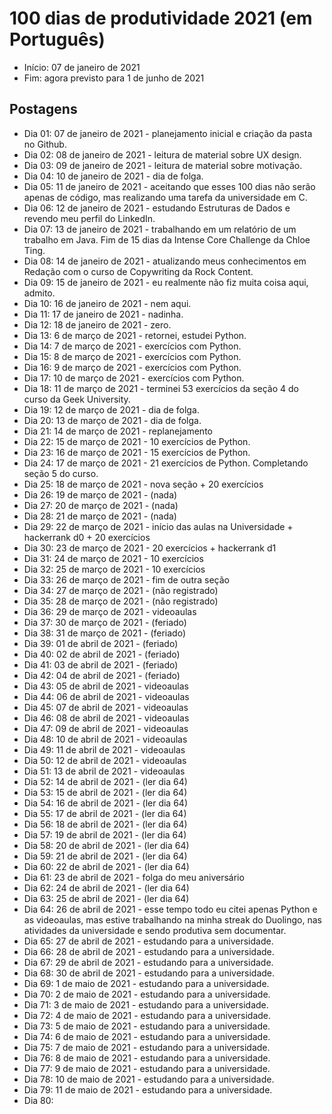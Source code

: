 # 100 dias de produtividade 2021 (em Português)
- Início: 07 de janeiro de 2021
- Fim: agora previsto para 1 de junho de 2021

## Postagens
- Dia 01: 07 de janeiro de 2021 - planejamento inicial e criação da pasta no Github.
- Dia 02: 08 de janeiro de 2021 - leitura de material sobre UX design.
- Dia 03: 09 de janeiro de 2021 - leitura de material sobre motivação.
- Dia 04: 10 de janeiro de 2021 - dia de folga.
- Dia 05: 11 de janeiro de 2021 - aceitando que esses 100 dias não serão apenas de código, mas realizando uma tarefa da universidade em C.
- Dia 06: 12 de janeiro de 2021 - estudando Estruturas de Dados e revendo meu perfil do LinkedIn.
- Dia 07: 13 de janeiro de 2021 - trabalhando em um relatório de um trabalho em Java. Fim de 15 dias da Intense Core Challenge da Chloe Ting.
- Dia 08: 14 de janeiro de 2021 - atualizando meus conhecimentos em Redação com o curso de Copywriting da Rock Content.
- Dia 09: 15 de janeiro de 2021 - eu realmente não fiz muita coisa aqui, admito.
- Dia 10: 16 de janeiro de 2021 - nem aqui.
- Dia 11: 17 de janeiro de 2021 - nadinha.
- Dia 12: 18 de janeiro de 2021 - zero.
- Dia 13: 6 de março de 2021 - retornei, estudei Python.
- Dia 14: 7 de março de 2021 - exercícios com Python.
- Dia 15: 8 de março de 2021 - exercícios com Python.
- Dia 16: 9 de março de 2021 - exercícios com Python.
- Dia 17: 10 de março de 2021 - exercícios com Python.
- Dia 18: 11 de março de 2021 - terminei 53 exercícios da seção 4 do curso da Geek University.
- Dia 19: 12 de março de 2021 - dia de folga.
- Dia 20: 13 de março de 2021 - dia de folga.
- Dia 21: 14 de março de 2021 - replanejamento
- Dia 22: 15 de março de 2021 - 10 exercícios de Python.
- Dia 23: 16 de março de 2021 - 15 exercícios de Python.
- Dia 24: 17 de março de 2021 - 21 exercícios de Python. Completando seção 5 do curso.
- Dia 25: 18 de março de 2021 - nova seção + 20 exercícios
- Dia 26: 19 de março de 2021 - (nada)
- Dia 27: 20 de março de 2021 - (nada)
- Dia 28: 21 de março de 2021 - (nada)
- Dia 29: 22 de março de 2021 - início das aulas na Universidade + hackerrank d0 + 20 exercícios
- Dia 30: 23 de março de 2021 - 20 exercícios + hackerrank d1
- Dia 31: 24 de março de 2021 - 10 exercícios
- Dia 32: 25 de março de 2021 - 10 exercícios
- Dia 33: 26 de março de 2021 - fim de outra seção
- Dia 34: 27 de março de 2021 - (não registrado)
- Dia 35: 28 de março de 2021 - (não registrado)
- Dia 36: 29 de março de 2021 - videoaulas
- Dia 37: 30 de março de 2021 - (feriado)
- Dia 38: 31 de março de 2021 - (feriado)
- Dia 39: 01 de abril de 2021 - (feriado)
- Dia 40: 02 de abril de 2021 - (feriado)
- Dia 41: 03 de abril de 2021 - (feriado)
- Dia 42: 04 de abril de 2021 - (feriado)
- Dia 43: 05 de abril de 2021 - videoaulas
- Dia 44: 06 de abril de 2021 - videoaulas
- Dia 45: 07 de abril de 2021 - videoaulas
- Dia 46: 08 de abril de 2021 - videoaulas
- Dia 47: 09 de abril de 2021 - videoaulas
- Dia 48: 10 de abril de 2021 - videoaulas
- Dia 49: 11 de abril de 2021 - videoaulas
- Dia 50: 12 de abril de 2021 - videoaulas
- Dia 51: 13 de abril de 2021 - videoaulas
- Dia 52: 14 de abril de 2021 - (ler dia 64)
- Dia 53: 15 de abril de 2021 - (ler dia 64)
- Dia 54: 16 de abril de 2021 - (ler dia 64)
- Dia 55: 17 de abril de 2021 - (ler dia 64)
- Dia 56: 18 de abril de 2021 - (ler dia 64)
- Dia 57: 19 de abril de 2021 - (ler dia 64)
- Dia 58: 20 de abril de 2021 - (ler dia 64)
- Dia 59: 21 de abril de 2021 - (ler dia 64)
- Dia 60: 22 de abril de 2021 - (ler dia 64)
- Dia 61: 23 de abril de 2021 - folga do meu aniversário
- Dia 62: 24 de abril de 2021 - (ler dia 64)
- Dia 63: 25 de abril de 2021 - (ler dia 64)
- Dia 64: 26 de abril de 2021 - esse tempo todo eu citei apenas Python e as videoaulas, mas estive trabalhando na minha streak do Duolingo, nas atividades da universidade e sendo produtiva sem documentar.
- Dia 65: 27 de abril de 2021 - estudando para a universidade.
- Dia 66: 28 de abril de 2021 - estudando para a universidade.
- Dia 67: 29 de abril de 2021 - estudando para a universidade.
- Dia 68: 30 de abril de 2021 - estudando para a universidade.
- Dia 69: 1 de maio de 2021 - estudando para a universidade.
- Dia 70: 2 de maio de 2021 - estudando para a universidade.
- Dia 71: 3 de maio de 2021 - estudando para a universidade.
- Dia 72: 4 de maio de 2021 - estudando para a universidade.
- Dia 73: 5 de maio de 2021 - estudando para a universidade.
- Dia 74: 6 de maio de 2021 - estudando para a universidade.
- Dia 75: 7 de maio de 2021 - estudando para a universidade.
- Dia 76: 8 de maio de 2021 - estudando para a universidade.
- Dia 77: 9 de maio de 2021 - estudando para a universidade.
- Dia 78: 10 de maio de 2021 - estudando para a universidade.
- Dia 79: 11 de maio de 2021 - estudando para a universidade.
- Dia 80: